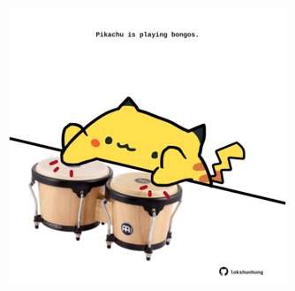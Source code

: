 <!-- built at 31/03/2023, 24:01:36 UTC -->
<p align="center">
  <img width="500" height="500" src="./ReadmeImage.svg">
</p>
